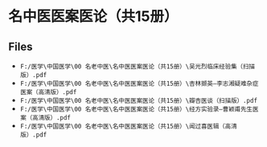 # 名中医医案医论（共15册）

## Files

- `F:/医学\中国医学\00 名老中医\名中医医案医论（共15册）\吴光烈临床经验集（扫描版）.pdf`
- `F:/医学\中国医学\00 名老中医\名中医医案医论（共15册）\杏林撷英—李志湘疑难杂症医案（高清版）.pdf`
- `F:/医学\中国医学\00 名老中医\名中医医案医论（共15册）\瓣杏医谈（扫描版）.pdf`
- `F:/医学\中国医学\00 名老中医\名中医医案医论（共15册）\经方实验录—曹颖甫先生医案（高清版）.pdf`
- `F:/医学\中国医学\00 名老中医\名中医医案医论（共15册）\闻过喜医辑（高清版）.pdf`
